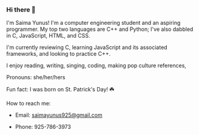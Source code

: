 ### Hi there 👋

I'm Saima Yunus! I'm a computer engineering student and an aspiring programmer. My top two languages are C++ and Python; I've also dabbled in C, JavaScript, HTML, and CSS.

I'm currently reviewing C, learning JavaScript and its associated frameworks, and looking to practice C++.
  
I enjoy reading, writing, singing, coding, making pop culture references, 
  
Pronouns: she/her/hers
  
Fun fact: I was born on St. Patrick's Day! ☘️
  
How to reach me:
  
  - Email: saimayunus925@gmail.com

  - Phone: 925-786-3973
